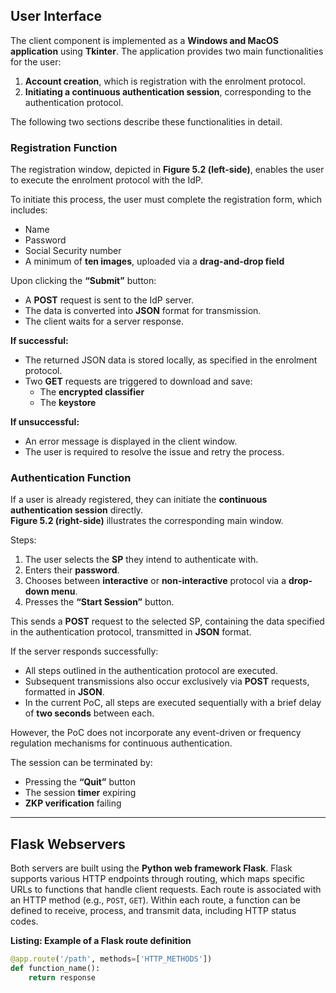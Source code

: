 ## User Interface

The client component is implemented as a **Windows and MacOS application** using **Tkinter**. The application provides two main functionalities for the user:

1. **Account creation**, which is registration with the enrolment protocol.
2. **Initiating a continuous authentication session**, corresponding to the authentication protocol.

The following two sections describe these functionalities in detail.

### Registration Function

The registration window, depicted in **Figure 5.2 (left-side)**, enables the user to execute the enrolment protocol with the IdP.

To initiate this process, the user must complete the registration form, which includes:

- Name  
- Password  
- Social Security number  
- A minimum of **ten images**, uploaded via a **drag-and-drop field**

Upon clicking the **“Submit”** button:

- A **POST** request is sent to the IdP server.
- The data is converted into **JSON** format for transmission.
- The client waits for a server response.

**If successful:**

- The returned JSON data is stored locally, as specified in the enrolment protocol.
- Two **GET** requests are triggered to download and save:
  - The **encrypted classifier**
  - The **keystore**

**If unsuccessful:**

- An error message is displayed in the client window.
- The user is required to resolve the issue and retry the process.

### Authentication Function

If a user is already registered, they can initiate the **continuous authentication session** directly.  
**Figure 5.2 (right-side)** illustrates the corresponding main window.

Steps:

1. The user selects the **SP** they intend to authenticate with.
2. Enters their **password**.
3. Chooses between **interactive** or **non-interactive** protocol via a **drop-down menu**.
4. Presses the **“Start Session”** button.

This sends a **POST** request to the selected SP, containing the data specified in the authentication protocol, transmitted in **JSON** format.

If the server responds successfully:

- All steps outlined in the authentication protocol are executed.
- Subsequent transmissions also occur exclusively via **POST** requests, formatted in **JSON**.
- In the current PoC, all steps are executed sequentially with a brief delay of **two seconds** between each.

However, the PoC does not incorporate any event-driven or frequency regulation mechanisms for continuous authentication.

The session can be terminated by:

- Pressing the **“Quit”** button
- The session **timer** expiring
- **ZKP verification** failing

---

## Flask Webservers

Both servers are built using the **Python web framework Flask**. Flask supports various HTTP endpoints through routing, which maps specific URLs to functions that handle client requests. Each route is associated with an HTTP method (e.g., `POST`, `GET`). Within each route, a function can be defined to receive, process, and transmit data, including HTTP status codes.

**Listing: Example of a Flask route definition**
```python
@app.route('/path', methods=['HTTP_METHODS'])
def function_name():
    return response
